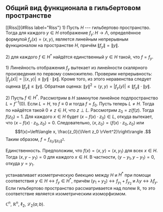 



Общий вид функционала в гильбертовом пространстве
-------------------------------------------------

[\[Riss\]]{#Riss label="Riss"} 1) Пусть $H$ --- гильбертово
пространство. Тогда для каждого $y\in H$ отображение
$f_y\colon H\to\Lambda$, определённое формулой
$f_y(x)=\left\langle x, y\right\rangle$, является линейным непрерывным
функционалом на пространстве $H$, причём
$\lVert f_y \rVert=\lVert y \rVert$.

2\) для каждого $f\in H^\ast$ найдётся единственный $y\in H$ такой, что
$f=f_y$.

1\) Линейность отображения $f_y$ вытекает из линейности скалярного
произведения по первому сомножителю. Проверим непрерывность:
$\lvert f_y(x) \rvert=\lvert \left\langle x, y\right\rangle  \rvert\leqslant\lVert y \rVert\cdot\lVert x \rVert$.
Кроме того, из этого неравенства следует оценка
$\lVert f_y \rVert\leqslant\lVert y \rVert$. Обратная оценка:
$\lVert y \rVert^2=\left\langle y, y\right\rangle =\lvert f_y(y) \rvert\leqslant\lVert f_y \rVert\cdot\lVert y \rVert$.

2\) Пусть $f\in H^\ast$. Рассмотрим в $H$ замкнутое линейное
подпространство $L=f^{-1}(0)$. Если $L=H$, то $f\equiv 0$ и тогда
$f=f_0$. Пусть теперь $L\neq H$. Тогда по найдётся такой $0\ne z\in H$,
что $z\perp L$. Рассмотрим $z_0 = z/f(z)$. Тогда $f(z_0)=1$. Для каждого
$x\in H$ будет $(x-f(x)\cdot z_0) \in L$, откуда вытекает, что
$\left\langle x-f(x)\cdot z_0, z_0\right\rangle =0$. Следовательно,
$\left\langle x, z_0\right\rangle =\left\langle f(x)\cdot z_0, z_0\right\rangle$
или
$$f(x)=\left\langle x, \frac{z_0}{\lVert z_0 \rVert^2}\right\rangle .$$
Таким образом, $f=f_{z_0/\lVert z_0 \rVert^2}$.

Единственность. Предположим, что
$f(x)=\left\langle x, y\right\rangle =\left\langle x, y_1\right\rangle$
для всех $x\in H$. Тогда $\left\langle x, y-y_1\right\rangle =0$ для
каждого $x\in H$. В частности,
$\left\langle y-y_1, y-y_1\right\rangle =0$, откуда $y=y_1$.

устанавливает изометрическую биекцию между $H$ и $H^\ast$ при помощи
соответствия $y\in H \leftrightarrow f_y\in H^\ast$, причём
$(y_1+y_2) \leftrightarrow f_{y_1}+f_{y_2}$ и
$\lambda y \leftrightarrow \bar{\lambda}f_y$. Если гильбертово
пространство рассматривается над полем $\mathbb{R}$, то это соответствие
является изометрическим изоморфизмом.

$\mathbb{C}^n$, $\mathbb{R}^n$, $\ell_2$, $\mathcal{L}_2(a;b)$.